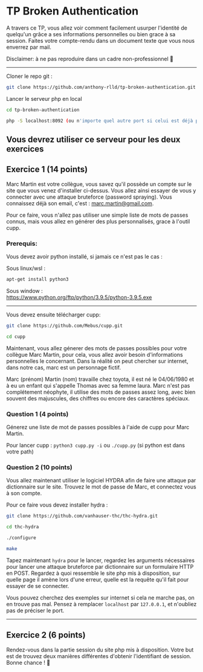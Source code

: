 # TP Broken Authentication

A travers ce TP, vous allez voir comment facilement usurper l'identité de quelqu'un grâce a ses informations personnelles ou bien grace à sa session.
Faites votre compte-rendu dans un document texte que vous nous enverrez par mail.

Disclaimer: à ne pas reproduire dans un cadre non-professionnel 👿

------------------  
Cloner le repo git :
```bash
git clone https://github.com/anthony-rlld/tp-broken-authentication.git
```

Lancer le serveur php en local   
```bash
cd tp-broken-authentication
```  
```bash
php -S localhost:8092 (ou n'importe quel autre port si celui est déjà pris)
```

__Vous devrez utiliser ce serveur pour les deux exercices__   
------------------  
## Exercice 1 (14 points)

Marc Martin est votre collègue, vous savez qu'il possède un compte sur le site que vous venez d'installer ci-dessus. Vous allez ainsi essayer de vous y connecter avec une attaque bruteforce (password spraying).
Vous connaissez déjà son email, c'est : marc.martin@gmail.com.

Pour ce faire, vous n'allez pas utiliser une simple liste de mots de passes connus, mais vous allez en générer des plus personnalisés, grace à l'outil cupp.

### Prerequis: 
Vous devez avoir python installé, si jamais ce n'est pas le cas :

Sous linux/wsl :  
```bash
apt-get install python3
```

Sous window :  
https://www.python.org/ftp/python/3.9.5/python-3.9.5.exe

-----------------

Vous devez ensuite télécharger cupp:

```bash
git clone https://github.com/Mebus/cupp.git
```
```bash
cd cupp
```    

Maintenant, vous allez génerer des mots de passes possibles pour votre collègue Marc Martin, pour cela, vous allez avoir besoin d'informations personnelles le concernant.
Dans la réalité on peut chercher sur internet, dans notre cas, marc est un personnage fictif.

Marc (prénom) Martin (nom) travaille chez toyota, il est né le 04/06/1980 et à eu un enfant qui s'appelle Thomas avec sa femme laura.
Marc n'est pas complétement néophyte, il utilise des mots de passes assez long, avec bien souvent des majuscules, des chiffres ou encore des caractères spéciaux.

### Question 1 (4 points)

Génerez une liste de mot de passes possibles à l'aide de cupp pour Marc Martin.

Pour lancer cupp :
`python3 cupp.py -i` ou `./cupp.py` (si python est dans votre path)   

### Question 2 (10 points)

Vous allez maintenant utiliser le logiciel HYDRA afin de faire une attaque par dictionnaire sur le site.
Trouvez le mot de passe de Marc, et connectez vous à son compte.

Pour ce faire vous devez installer hydra :
```bash
git clone https://github.com/vanhauser-thc/thc-hydra.git
```
```bash
cd thc-hydra
```
```bash
./configure
```
```bash
make
```

Tapez maintenant `hydra` pour le lancer, regardez les arguments nécessaires pour lancer une attaque bruteforce par dictionnaire sur un formulaire HTTP en POST.
Regardez à quoi ressemble le site php mis à disposition, sur quelle page il amène lors d'une erreur, quelle est la requête qu'il fait pour essayer de se connecter.

Vous pouvez cherchez des exemples sur internet si cela ne marche pas, on en trouve pas mal.
Pensez à remplacer `localhost` par `127.0.0.1`, et n'oubliez pas de préciser le port.

--------------------------------
## Exercice 2 (6 points)
Rendez-vous dans la partie session du site php mis à disposition.
Votre but est de trouvez deux manières différentes d'obtenir l'identifiant de session.
Bonne chance ! 👊
